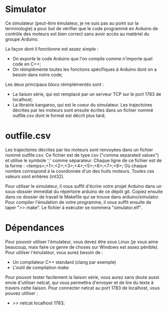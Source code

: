# Simulator

Ce simulateur (peut-être émulateur, je ne suis pas au point sur la 
terminologie) a pour but de vérifier que le code programmé en Arduino de 
contrôle des moteurs est bien correct sans avoir accès au matériel du groupe 
Arduino.

La façon dont il fonctionne est assez simple :
 - On exporte le code Arduino que l'on compile comme n'importe quel code en C++;
 - On réimplémente toutes les fonctions spécifiques à Arduino dont on a 
besoin dans notre code;

Les deux principaux blocs réimplémentés sont :
 - La liaison série, qui est remplacé par un serveur TCP sur le port 1783 de 
localhost;
 - La librairie kangaroo, qui est le coeur du simulateur. Les trajectoires 
décrites par les moteurs sont ensuite écrites dans un fichier nommé 
outfile.csv dont le format est décrit plus tard;

# outfile.csv

Les trajectoires décrites par les moteurs sont renvoyées dans un fichier 
nommé outfile.csv. Ce fichier est de type csv ("comma separated values") et 
utilise le symbole ';' comme séparateur. Chaque ligne de ce fichier est de la 
forme :
\<temps\>;\<1\>;\<2\>;\<3\>;\<4\>;\<5\>;\<6\>;\<7\>;\<8\>;
Où chaque nombre correspond à la coordonnée d'un des huits moteurs. Toutes 
ces valeurs sont entières (int32).

Pour utiliser le simulateur, il vous suffit d'écrire votre projet Arduino dans 
un sous-dossier immédiat du répertoire  arduino de ce dépôt git. Copiez 
ensuite dans ce dossier de travail le Makefile qui se trouve dans 
arduino/simulator. Pour compiler l'émulation de votre programme, il vous 
suffit ensuite de taper "\>\> make". Le fichier à exécuter se nommera 
"simulator.elf".

# Dépendances

Pour pouvoir utiliser l'émulateur, vous devez être sous Linux (je vous aime 
beaucoup, mais faire ce genre de choses sur Windows est assez pénible). Pour 
utiliser l'émulateur, vous aurez besoin de :
 - Un compilateur C++ standard (clang par exemple)
 - L'outil de compilation make

Pour pouvoir tester facilement la liaison série, vous aurez sans doute aussi 
envie d'utiliser netcat, qui vous permettra d'envoyer et de lire du texte à 
travers cette liaison. Pour connecter netcat au port 1783 de localhost, vous 
pouvez utiliser :
 - \>\> netcat localhost 1783;
